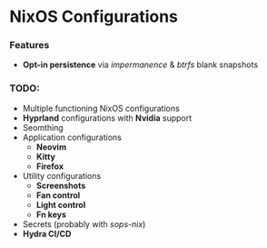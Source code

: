 # NixOS Configurations

### Features
- **Opt-in persistence** via *impermanence* & *btrfs* blank snapshots

### TODO:
- Multiple functioning NixOS configurations
- **Hyprland** configurations with **Nvidia** support
- Seomthing
- Application configurations
  - **Neovim**
  - **Kitty**
  - **Firefox**
- Utility configurations
  - **Screenshots**
  - **Fan control**
  - **Light control**
  - **Fn keys**
- Secrets (probably with *sops-nix*)
- **Hydra CI/CD**
